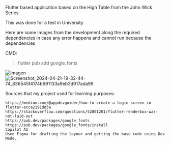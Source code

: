 Flutter based application based on the High Table from the John Wick Series

This was done for a test in University

Here are some images from the development along the required dependencies in case any error happens and cannot run because the dependencies

CMD:
> flutter pub add google_fonts

![imagen](https://github.com/Sepelentus/CER01_Flutter_VR/assets/111799437/9c759613-a343-4a59-ab67-536278451b71)
![Screenshot_2024-04-21-19-32-44-74_636545f4174b691133a9eb3d917ada99](https://github.com/Sepelentus/CER01_Flutter_VR/assets/111799437/29c96f77-8d2a-4705-91e4-25d3a1e30f12)



Sources that my project used for learning purposes:
```
https://medium.com/@appdevguider/how-to-create-a-login-screen-in-flutter-ecca2191dd3a
https://stackoverflow.com/questions/52801201/flutter-renderbox-was-not-laid-out
https://pub.dev/packages/google_fonts
https://pub.dev/packages/google_fonts/install
Copilot AI
Used Figma for drafting the layour and getting the base code using Dev Mode.
```
